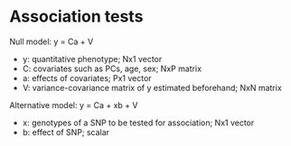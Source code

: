 # Association tests

Null model: y = Ca + V

- y: quantitative phenotype; Nx1 vector
- C: covariates such as PCs, age, sex; NxP matrix
- a: effects of covariates; Px1 vector
- V: variance-covariance matrix of y estimated beforehand; NxN matrix

Alternative model: y = Ca + xb + V

- x: genotypes of a SNP to be tested for association; Nx1 vector
- b: effect of SNP; scalar



